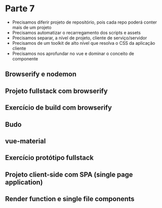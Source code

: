 # Parte 7

- Precisamos diferir projeto de repositório, pois cada repo poderá conter mais 
  de um projeto
- Precisamos automatizar o recarregamento dos scripts e assets
- Precisamos separar, a nível de projeto, cliente de serviço/servidor
- Precisamos de um toolkit de alto nível que resolva o CSS da aplicação cliente
- Precisamos nos aprofundar no vue e dominar o conceito de componente 

## Browserify e nodemon

## Projeto fullstack com browserify

## Exercício de build com browserify

## Budo

## vue-material

## Exercício protótipo fullstack

## Projeto client-side com SPA (single page application)

## Render function e single file components